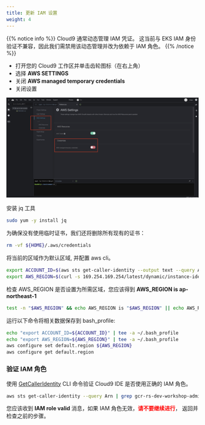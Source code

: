 ```yaml
---
title: 更新 IAM 设置
weight: 4
---
```


{{% notice info %}}
Cloud9 通常动态管理 IAM 凭证。 这当前与 EKS IAM 身份验证不兼容，因此我们需禁用该动态管理并改为依赖于 IAM 角色。
{{% /notice %}}

- 打开您的 Cloud9 工作区并单击齿轮图标（在右上角） 
- 选择 **AWS SETTINGS**
- 关闭 **AWS managed temporary credentials**
- 关闭设置

![Cloud9 Manage EC2 Instance](/images/cloud9-update-role-setting.png)

安装 jq 工具

```sh
sudo yum -y install jq
```

为确保没有使用临时证书，我们还将删除所有现有的证书：

```sh
rm -vf ${HOME}/.aws/credentials
```

将当前的区域作为默认区域, 并配置 aws cli。 

```sh
export ACCOUNT_ID=$(aws sts get-caller-identity --output text --query Account)
export AWS_REGION=$(curl -s 169.254.169.254/latest/dynamic/instance-identity/document | jq -r '.region')
```

检查 AWS_REGION 是否设置为所需区域，您应该得到 **AWS_REGION is ap-northeast-1** 

```sh
test -n "$AWS_REGION" && echo AWS_REGION is "$AWS_REGION" || echo AWS_REGION is not set
```

运行以下命令将相关数据保存到 bash_profile:

```sh
echo "export ACCOUNT_ID=${ACCOUNT_ID}" | tee -a ~/.bash_profile
echo "export AWS_REGION=${AWS_REGION}" | tee -a ~/.bash_profile
aws configure set default.region ${AWS_REGION}
aws configure get default.region
```

### 验证 IAM 角色 

使用 [GetCallerIdentity](https://docs.aws.amazon.com/cli/latest/reference/sts/get-caller-identity.html) CLI 命令验证 Cloud9 IDE 是否使用正确的 IAM 角色。

```sh
aws sts get-caller-identity --query Arn | grep gcr-rs-dev-workshop-admin -q && echo "IAM role valid" || echo "IAM role NOT valid"
```

您应该收到 **IAM role valid** 消息，如果 IAM 角色无效，<span style="color: red;">**请不要继续进行**</span>， 返回并检查之前的步骤。 